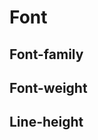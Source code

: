 <script setup>
import CdxDocsTokensTable from '../../src/components/tokens/TokensTable.vue';
import tokens from '@wikimedia/codex-design-tokens/dist/index.json';
</script>

# Font

## Font-family

<CdxDocsTokensTable
	:tokens="tokens['font-family']"
	token-demo="CdxDocsFontDemo"
	css-property="font-family"
/>

## Font-weight

<CdxDocsTokensTable
	:tokens="tokens['font-weight']"
	token-demo="CdxDocsFontDemo"
	css-property="font-weight"
/>

## Line-height

<CdxDocsTokensTable
	:tokens="tokens['line-height']"
	token-demo="CdxDocsFontDemo"
	css-property="line-height"
/>
